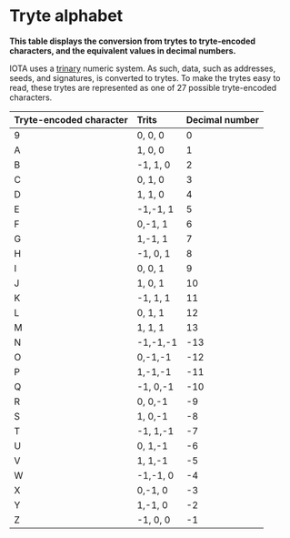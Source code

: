 # Tryte alphabet

**This table displays the conversion from trytes to tryte-encoded characters, and the equivalent values in decimal numbers.**

IOTA uses a [trinary](../concepts/trinary.md) numeric system. As such, data, such as addresses, seeds, and signatures, is converted to trytes. To make the trytes easy to read, these trytes are represented as one of 27 possible tryte-encoded characters.

|Tryte-encoded character| Trits| Decimal number|
|:----|:---------|:-------------------------|
|9|0, 0, 0 |0|
|A| 1, 0, 0 |1|
|B| -1, 1, 0| 2|
|C| 0, 1, 0| 3|
|D| 1, 1, 0 |4|
|E| -1,-1, 1| 5|
|F| 0,-1, 1| 6|
|G| 1,-1, 1| 7|
|H| -1, 0, 1| 8|
|I|0, 0, 1 | 9|
|J| 1, 0, 1 |10|
|K |-1, 1, 1 |11|
|L| 0, 1, 1| 12|
|M| 1, 1, 1 |13|
|N| -1,-1,-1| -13|
|O |0,-1,-1 |-12|
|P |1,-1,-1| -11|
|Q |-1, 0,-1 |-10|
|R| 0, 0,-1| -9|
|S |1, 0,-1| -8|
|T| -1, 1,-1| -7|
|U| 0, 1,-1 |-6|
|V| 1, 1,-1| -5|
|W |-1,-1, 0| -4|
|X| 0,-1, 0| -3|
|Y |1,-1, 0 |-2|
|Z| -1, 0, 0| -1|